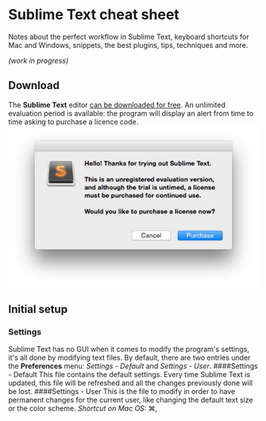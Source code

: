 # Sublime Text cheat sheet
Notes about the perfect workflow in Sublime Text, keyboard shortcuts for Mac and Windows, snippets, the best plugins, tips, techniques and more.

*(work in progress)* 

## Download
The **Sublime Text** editor [can be downloaded for free](http://www.sublimetext.com/). An unlimited evaluation period is available: the program will display an alert from time to time asking to purchase a licence code.
![License notice](img/license-notice.jpg)

## Initial setup
### Settings
Sublime Text has no GUI when it comes to modify the program's settings, it's all done by modifying text files. By default, there are two entries under the **Preferences** menu: 
*Settings - Default* and *Settings - User*.
####Settings - Default
This file contains the default settings. Every time Sublime Text is updated, this file will be refreshed and all the changes previously done will be lost.
####Settings - User
This is the file to modify in order to have permanent changes for the current user, like changing the default text size or the color scheme.
*Shortcut on Mac OS:* ⌘,
